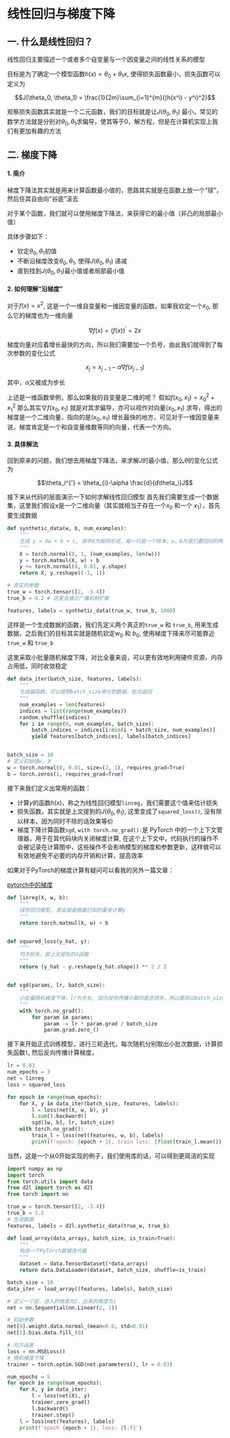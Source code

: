 # 线性回归与梯度下降
## 一. 什么是线性回归？
线性回归主要描述一个或者多个自变量与一个因变量之间的线性关系的模型

目标是为了确定一个模型函数$h(x) = \theta_0 + \theta_1x$, 使得损失函数最小，损失函数可以定义为
```math
J(\theta_0, \theta_1) = \frac{1}{2m}\sum_{i=1}^{m}{(h(x^i) - y^i)^2}
```
观察损失函数其实就是一个二元函数，我们的目标就是让$J(\theta_0, \theta_1)$ 最小，常见的数学方法就是分别对$\theta_0, \theta_1$求偏导，使其等于0，解方程，但是在计算机实现上我们有更加有趣的方法

## 二. 梯度下降
#### 1. 简介
梯度下降法其实就是用来计算函数最小值的，思路其实就是在函数上放一个“球”，然后任其自由向“谷底”滚去

对于某个函数，我们就可以使用梯度下降法，来获得它的最小值（非凸的局部最小值）

具体步骤如下：

- 钦定$\theta_0, \theta_1$初值
- 不断沿梯度改变$\theta_0, \theta_1$, 使得$J(\theta_0, \theta_1)$ 递减
- 直到找到$J(\theta_0, \theta_1)$最小值或者局部最小值

#### 2. 如何理解“沿梯度”
对于$f(x) = x^2$, 这是一个一维自变量和一维因变量的函数，如果我钦定一个$x_0$, 那么它的梯度也为一维向量
```math
\nabla f(x) = (f(x))^{'} = 2x
```
梯度向量对应着增长最快的方向，所以我们需要加一个负号，由此我们就得到了每次参数的变化公式
```math
x_j = x_{j-1} - \alpha \nabla f(x_{j-1})
```
其中，$\alpha$又被成为步长

上述是一维函数举例，那么如果我的自变量是二维的呢？
假如$f(x_0, x_1) = x_0^{2} + x_1^{2}$ 那么其实$\nabla f(x_0, x_1)$ 就是对其求偏导，亦可以视作对向量$(x_0, x_1)$ 求导，得出的梯度是一个二维向量，指向的是$(x_0, x_1)$ 增长最快的地方，可见对于一维因变量来说，梯度肯定是一个和自变量维数等同的向量，代表一个方向。

#### 3. 具体解法
回到原来的问题，我们想去用梯度下降法，来求解$J$的最小值，那么$\theta$的变化公式为
```math
\theta_i^{'} = \theta_{i}-\alpha \frac{d}{d\theta_i}J
```
接下来从代码的层面演示一下如何求解线性回归模型
首先我们需要生成一个数据集，这里我们假设$x$是一个二维向量（其实就相当于存在一个$x_0$ 和一个 $x_1$），首先要生成数据
```python
def synthetic_data(w, b, num_examples):
    """
    生成 y = Xw + b + c, 其中X为矩阵形式，每一行是一个样本，w，b为我们要回归的两个参数，c是一个干扰量
    """
    X = torch.normal(0, 1, (num_examples, len(w)))
    y = torch.matmul(X, w) + b
    y += torch.normal(0, 0.01, y.shape)
    return X, y.reshape((-1, 1))

# 真实的参数
true_w = torch.tensor([2, -3.4])
true_b = 4.2 # 这里会通过广播机制扩散

features, labels = synthetic_data(true_w, true_b, 1000)
```
这样是一个生成数据的函数，我们先定义两个真正的`true_w` 和 `true_b`, 用来生成数据，之后我们的目标其实就是随机钦定$w_0$ 和 $b_0$, 使用梯度下降来尽可能靠近`true_w` 和 `true_b`


这里采取小批量随机梯度下降，对比全量来说，可以更有效地利用硬件资源，内存占用低，同时收敛稳定
```python
def data_iter(batch_size, features, labels):
    """
    生成器函数，可以按照batch_size来分割数据，批次返回
    """
    num_examples = len(features)
    indices = list(range(num_examples))
    random.shuffle(indices)
    for i in range(0, num_examples, batch_size):
        batch_indices = indices[i:min(i + batch_size, num_examples)]
        yield features[batch_indices], labels[batch_indices]


batch_size = 10
# 定义初始值w, b
w = torch.normal(0, 0.01, size=(2, 1), requires_grad=True)
b = torch.zeros(1, requires_grad=True)
```

接下来我们定义出常用的函数：
- 计算$y$的函数$h(x)$，称之为线性回归模型`linreg`，我们需要这个值来估计损失
- 损失函数，其实就是上文提到的$J(\theta_0, \theta_1)$, 这里变成了`squared_loss()`, 没有除以样本，因为同时不除的话效果等价
- 梯度下降计算函数`sgd`, `with torch.no_grad():`是 PyTorch 中的一个上下文管理器，用于在其代码块内关闭梯度计算, 在这个上下文中，代码执行的操作不会被记录在计算图中，这些操作不会影响模型的梯度和参数更新，这样做可以有效地避免不必要的内存开销和计算，提高效率

如果对于PyTorch的梯度计算有疑问可以看我的另外一篇文章：

[pytorch中的梯度](pytorch/gradient.md)

```python
def linreg(X, w, b):
    """
    线性回归模型, 其实就是根据已知的量来计算y
    """
    return torch.matmul(X, w) + b


def squared_loss(y_hat, y):
    """
    均方损失，即上文提到的J函数
    """
    return (y_hat - y.reshape(y_hat.shape)) ** 2 / 2


def sgd(params, lr, batch_size):
    """
    小批量随机梯度下降，lr为步长, 因为反向传播计算的是总损失，所以要除以batch_size来获得平均损失
    """
    with torch.no_grad():
        for param in params:
            param -= lr * param.grad / batch_size
            param.grad.zero_()

```

接下来开始正式训练模型，进行三轮迭代，每次随机分别取出小批次数据，计算损失函数`l`, 然后反向传播计算梯度，

```python
lr = 0.03
num_epochs = 3
net = linreg
loss = squared_loss

for epoch in range(num_epochs):
    for X, y in data_iter(batch_size, features, labels):
        l = loss(net(X, w, b), y)
        l.sum().backward()
        sgd([w, b], lr, batch_size)
    with torch.no_grad():
        train_l = loss(net(features, w, b), labels)
        print(f'epoch: {epoch + 1}, train loss: {float(train_l.mean()):f}')
```

当然，这是一个从0开始实现的例子，我们使用库的话，可以得到更简洁的实现
```python
import numpy as np
import torch
from torch.utils import data
from d2l import torch as d2l
from torch import nn

true_w = torch.tensor([2, -3.4])
true_b = 1.2
# 生成数据
features, labels = d2l.synthetic_data(true_w, true_b)

def load_array(data_arrays, batch_size, is_train=True):
    """
    构造一个PyTorch数据迭代器
    """
    dataset = data.TensorDataset(*data_arrays)
    return data.DataLoader(dataset, batch_size, shuffle=is_train)

batch_size = 10
data_iter = load_array((features, labels), batch_size)

# 定义一个层，进入的维度为2，出来的维度为1
net = nn.Sequential(nn.Linear(2, 1))

# 初始参数
net[0].weight.data.normal_(mean=0.0, std=0.01)
net[1].bias.data.fill_(0)

# 均方误差
loss = nn.MSELoss()
# 随机梯度下降
trainer = torch.optim.SGD(net.parameters(), lr = 0.03)

num_epochs = 5
for epoch in range(num_epochs):
    for X, y in data_iter:
        l = loss(net(X), y)
        trainer.zero_grad()
        l.backward()
        trainer.step()
    l = loss(net(features), labels)
    print(f'epoch {epoch + 1}, loss: {l:f}')

```
